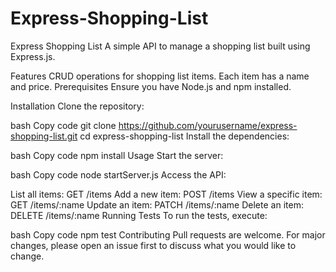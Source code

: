 # Express-Shopping-List
Express Shopping List
A simple API to manage a shopping list built using Express.js.

Features
CRUD operations for shopping list items.
Each item has a name and price.
Prerequisites
Ensure you have Node.js and npm installed.

Installation
Clone the repository:

bash
Copy code
git clone https://github.com/yourusername/express-shopping-list.git
cd express-shopping-list
Install the dependencies:

bash
Copy code
npm install
Usage
Start the server:

bash
Copy code
node startServer.js
Access the API:

List all items: GET /items
Add a new item: POST /items
View a specific item: GET /items/:name
Update an item: PATCH /items/:name
Delete an item: DELETE /items/:name
Running Tests
To run the tests, execute:

bash
Copy code
npm test
Contributing
Pull requests are welcome. For major changes, please open an issue first to discuss what you would like to change.
